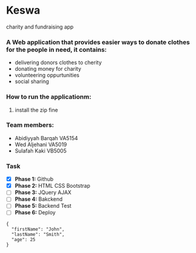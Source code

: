 # Keswa
charity and fundraising app

### A Web application that provides easier ways to donate clothes for the people in need, it contains:
- delivering donors clothes to cherity
- donating money for charity
- volunteering oppurtunities
- social sharing

### How to run the applicationm:
1. install the zip fine 


### Team members:
- Abidiyyah Barqah VA5154
-  Wed Aljehani VA5019
-  Sulafah Kaki VB5005

### Task
- [x] **Phase 1:** Github
- [x] **Phase 2:** HTML CSS Bootstrap 
- [ ] **Phase 3:** JQuery AJAX
- [ ] **Phase 4:** Bakckend
- [ ] **Phase 5:** Backend Test
- [ ] **Phase 6:** Deploy

```
{
  "firstName": "John",
  "lastName": "Smith",
  "age": 25
}
```
